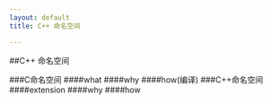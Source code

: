 ```yaml
---
layout: default
title: C++ 命名空间

---
```


##C++ 命名空间

###C命名空间
####what
####why
####how(编译)
###C++命名空间
####extension
####why
####how